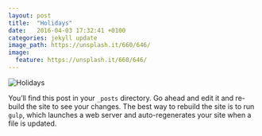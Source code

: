 ```yaml
---
layout: post
title:  "Holidays"
date:   2016-04-03 17:32:41 +0100
categories: jekyll update
image_path: https://unsplash.it/660/646/
image:
  feature: https://unsplash.it/660/646/
---
```


![Holidays](https://unsplash.it/660/646/)

You’ll find this post in your `_posts` directory. Go ahead and edit it and re-build the site to see your changes. The best way to rebuild the site is to run `gulp`, which launches a web server and auto-regenerates your site when a file is updated.
